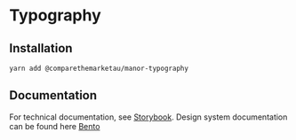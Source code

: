 # Typography

## Installation

`yarn add @comparethemarketau/manor-typography`

## Documentation

For technical documentation, see [Storybook](https://services.dev.comparethemarket.cloud/manor/?path=/docs/foundation-typography--h-1).
Design system documentation can be found here [Bento](https://zeroheight.com/9942937b5/p/32b269-typography)
